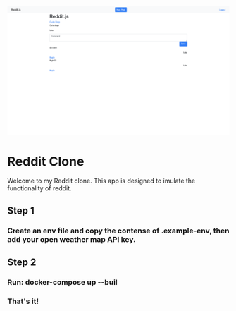 ![alt text](https://github.com/lukeaparker/reddit.jspart2/blob/master/thumbnails/reddit-thumbnail.png)
# Reddit Clone 
Welcome to my Reddit clone. This app is designed to imulate the functionality of reddit. 

## Step 1
### Create an env file and copy the contense of .example-env, then add your open weather map API key. 

## Step 2
### Run: docker-compose up --buil
### That's it!